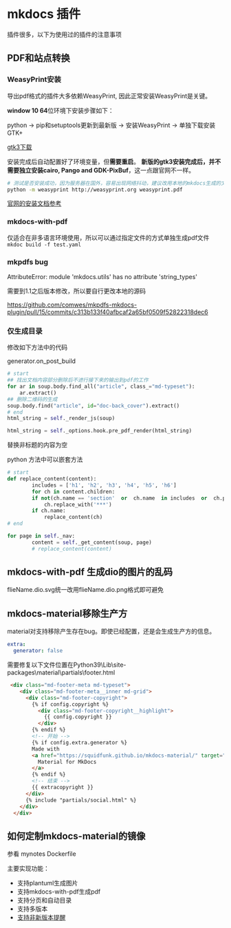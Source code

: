 # mkdocs 插件

插件很多，以下为使用过的插件的注意事项

## PDF和站点转换

### WeasyPrint安装

导出pdf格式的插件大多依赖WeasyPrint, 因此正常安装WeasyPrint是关键。

**window 10 64**位环境下安装步骤如下：

python -> pip和setuptools更新到最新版 -> 安装WeasyPrint -> 单独下载安装GTK+

[gtk3下载](https://github.com/tschoonj/GTK-for-Windows-Runtime-Environment-Installer/releases/download/2021-04-29/gtk3-runtime-3.24.29-2021-04-29-ts-win64.exe)

安装完成后自动配置好了环境变量，但**需要重启**。 **新版的gtk3安装完成后，并不需要独立安装cairo, Pango and GDK-PixBuf**，这一点跟官网不一样。

```bash
# 测试是否安装成功，因为服务器在国外，容易出现网络抖动，建议改用本地的mkdocs生成的文档测试。
python -m weasyprint http://weasyprint.org weasyprint.pdf
```

[官网的安装文档参考](https://weasyprint.readthedocs.io/en/latest/install.html#windows)

### mkdocs-with-pdf

仅适合在非多语言环境使用，所以可以通过指定文件的方式单独生成pdf文件 `mkdoc build -f test.yaml`

### mkpdfs bug

AttributeError: module 'mkdocs.utils' has no attribute 'string_types'

需要到1.1之后版本修改，所以要自行更改本地的源码

https://github.com/comwes/mkpdfs-mkdocs-plugin/pull/15/commits/c313b133f40afbcaf2a65bf0509f52822318dec6

### 仅生成目录

修改如下方法中的代码

generator.on_post_build

```python
# start 
## 找出文档内容部分删除后不进行接下来的输出到pdf的工作
for ar in soup.body.find_all("article", class_="md-typeset"):
    ar.extract()
## 删除二维码的生成
soup.body.find("article", id="doc-back_cover").extract()
# end
html_string = self._render_js(soup)

html_string = self._options.hook.pre_pdf_render(html_string)
```

替换非标题的内容为空

python 方法中可以嵌套方法

```python
# start 
def replace_content(content):
        includes = ['h1', 'h2', 'h3', 'h4', 'h5', 'h6']
        for ch in content.children:
        if not(ch.name == 'section'  or  ch.name  in includes  or  ch.parent.name  in includes):
            ch.replace_with('***')
        if ch.name:
            replace_content(ch)
# end             

for page in self._nav:
        content = self._get_content(soup, page)
        # replace_content(content)
```

## mkdocs-with-pdf 生成dio的图片的乱码

flieName.dio.svg统一改用flieName.dio.png格式即可避免

## mkdocs-material移除生产方

material对支持移除产生存在bug。即使已经配置，还是会生成生产方的信息。

```yaml
extra:
  generator: false
```

需要修复以下文件位置在Python39\Lib\site-packages\material\partials\footer.html

```html
 <div class="md-footer-meta md-typeset">
    <div class="md-footer-meta__inner md-grid">
      <div class="md-footer-copyright">
        {% if config.copyright %}
          <div class="md-footer-copyright__highlight">
            {{ config.copyright }}
          </div>
        {% endif %}
        <!-- 开始 -->
        {% if config.extra.generator %}
        Made with
        <a href="https://squidfunk.github.io/mkdocs-material/" target="_blank" rel="noopener">
          Material for MkDocs
        </a>
        {% endif %}
        <!-- 结束 -->
        {{ extracopyright }}
      </div>
      {% include "partials/social.html" %}
    </div>
  </div>
```

## 如何定制mkdocs-material的镜像

参看 mynotes Dockerfile

主要实现功能：
- 支持plantuml生成图片
- 支持mkdocs-with-pdf生成pdf
- 支持分页和自动目录
- 支持多版本
- [支持非新版本提醒](https://squidfunk.github.io/mkdocs-material/setup/setting-up-versioning/?h=outda#version-warning)
